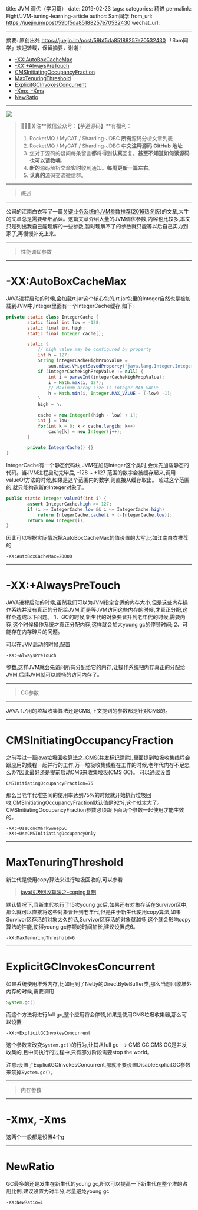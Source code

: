 title: JVM 调优（学习篇）
date: 2019-02-23
tags:
categories: 精进
permalink: Fight/JVM-tuning-learning-article
author: Sam同学
from_url: https://juejin.im/post/59bf5da85188257e70532430
wechat_url:

-------

摘要: 原创出处 https://juejin.im/post/59bf5da85188257e70532430 「Sam同学」欢迎转载，保留摘要，谢谢！

- [-XX:AutoBoxCacheMax](http://www.iocoder.cn/Fight/JVM-tuning-learning-article/)
- [-XX:+AlwaysPreTouch](http://www.iocoder.cn/Fight/JVM-tuning-learning-article/)
- [CMSInitiatingOccupancyFraction](http://www.iocoder.cn/Fight/JVM-tuning-learning-article/)
- [MaxTenuringThreshold](http://www.iocoder.cn/Fight/JVM-tuning-learning-article/)
- [ExplicitGCInvokesConcurrent](http://www.iocoder.cn/Fight/JVM-tuning-learning-article/)
- [-Xmx, -Xms](http://www.iocoder.cn/Fight/JVM-tuning-learning-article/)
- [NewRatio](http://www.iocoder.cn/Fight/JVM-tuning-learning-article/)

-------

![](http://www.iocoder.cn/images/common/wechat_mp_2017_07_31.jpg)

> 🙂🙂🙂关注**微信公众号：【芋道源码】**有福利：
> 1. RocketMQ / MyCAT / Sharding-JDBC **所有**源码分析文章列表
> 2. RocketMQ / MyCAT / Sharding-JDBC **中文注释源码 GitHub 地址**
> 3. 您对于源码的疑问每条留言**都**将得到**认真**回复。**甚至不知道如何读源码也可以请教噢**。
> 4. **新的**源码解析文章**实时**收到通知。**每周更新一篇左右**。
> 5. **认真的**源码交流微信群。

-------

> 概述

------

公司的江南白衣写了一篇[关键业务系统的JVM参数推荐(2016热冬版)](https://link.juejin.im?target=http%3A%2F%2Fcalvin1978.blogcn.com%2Farticles%2Fjvmoption-2.html)的文章,大牛的文章总是需要细细品读。这篇文章介绍大量的JVM调优参数,内容也比较多,本文只是列出我自己能理解的一些参数,暂时理解不了的参数就只能等以后自己实力到家了,再慢慢补充上来。

------

> 性能调优参数

------

# -XX:AutoBoxCacheMax

JAVA进程启动的时候,会加载rt.jar这个核心包的,rt.jar包里的Integer自然也是被加载到JVM中,Integer里面有一个IntegerCache缓存,如下:

```Java
private static class IntegerCache {
        static final int low = -128;
        static final int high;
        static final Integer cache[];

        static {
            // high value may be configured by property
            int h = 127;
            String integerCacheHighPropValue =
                sun.misc.VM.getSavedProperty("java.lang.Integer.IntegerCache.high");
            if (integerCacheHighPropValue != null) {
                int i = parseInt(integerCacheHighPropValue);
                i = Math.max(i, 127);
                // Maximum array size is Integer.MAX_VALUE
                h = Math.min(i, Integer.MAX_VALUE - (-low) -1);
            }
            high = h;

            cache = new Integer[(high - low) + 1];
            int j = low;
            for(int k = 0; k < cache.length; k++)
                cache[k] = new Integer(j++);
        }

        private IntegerCache() {}
}
```

IntegerCache有一个静态代码块,JVM在加载Integer这个类时,会优先加载静态的代码。当JVM进程启动完毕后, -128 ~ +127 范围的数字会被缓存起来,调用valueOf方法的时候,如果是这个范围内的数字,则直接从缓存取出。
超过这个范围的,就只能构造新的Integer对象了。

```Java
public static Integer valueOf(int i) {
        assert IntegerCache.high >= 127;
        if (i >= IntegerCache.low && i <= IntegerCache.high)
            return IntegerCache.cache[i + (-IntegerCache.low)];
        return new Integer(i);
}
```

因此可以根据实际情况把AutoBoxCacheMax的值设置的大写,比如江南白衣推荐的

```
-XX:AutoBoxCacheMax=20000
```

------

# -XX:+AlwaysPreTouch

JAVA进程启动的时候,虽然我们可以为JVM指定合适的内存大小,但是这些内存操作系统并没有真正的分配给JVM,而是等JVM访问这些内存的时候,才真正分配,这样会造成以下问题。
1、GC的时候,新生代的对象要晋升到老年代的时候,需要内存,这个时候操作系统才真正分配内存,这样就会加大young gc的停顿时间;
2、可能存在内存碎片的问题。

可以在JVM启动的时候,配置

```
-XX:+AlwaysPreTouch
```

参数,这样JVM就会先访问所有分配给它的内存,让操作系统把内存真正的分配给JVM.后续JVM就可以顺畅的访问内存了。

------

> GC参数

------

JAVA 1.7用的垃圾收集算法还是CMS,下文提到的参数都是针对CMS的。

------

# CMSInitiatingOccupancyFraction

之前写过一篇[java垃圾回收算法之-CMS(并发标记清除)](https://link.juejin.im?target=http%3A%2F%2Fblog.csdn.net%2Flinsongbin1%2Farticle%2Fdetails%2F51686158),里面提到垃圾收集线程会跟应用的线程一起并行的工作,万一垃圾收集线程在工作的时候,老年代内存不足怎么办?因此最好还是提前启动CMS来收集垃圾(CMS GC)。
可以通过设置

```
CMSInitiatingOccupancyFraction=75
```

那么当老年代堆空间的使用率达到75%的时候就开始执行垃圾回收,CMSInitiatingOccupancyFraction默认值是92%,这个就太大了。
CMSInitiatingOccupancyFraction参数必须跟下面两个参数一起使用才能生效的。

```
-XX:+UseConcMarkSweepGC
-XX:+UseCMSInitiatingOccupancyOnly
```

------

# MaxTenuringThreshold

新生代是使用copy算法来进行垃圾回收的,可以参看

> [java垃圾回收算法之-coping复制](https://link.juejin.im?target=http%3A%2F%2Fblog.csdn.net%2Flinsongbin1%2Farticle%2Fdetails%2F51668859%3FlocationNum%3D1%26fps%3D1)

默认情况下,当新生代执行了15次young gc后,如果还有对象存活在Survivor区中,那么就可以直接将这些对象晋升到老年代,但是由于新生代使用copy算法,如果Survivor区存活的对象太久的话,Survivor区存活的对象就越多,这个就会影响copy算法的性能,使得young gc停顿的时间加长,建议设置成6。

```
-XX:MaxTenuringThreshold=6
```

------

# ExplicitGCInvokesConcurrent

如果系统使用堆外内存,比如用到了Netty的DirectByteBuffer类,那么当想回收堆外内存的时候,需要调用

```Java
System.gc()
```

而这个方法将进行full gc,整个应用将会停顿,如果是使用CMS垃圾收集器,那么可以设置

```
-XX:+ExplicitGCInvokesConcurrent
```

这个参数来改变`System.gc()`的行为,让其从full gc --> CMS GC,CMS GC是并发收集的,且中间执行的过程中,只有部分阶段需要stop the world。

注意:设置了ExplicitGCInvokesConcurrent,那就不要设置DisableExplicitGC参数来禁掉`System.gc()`。

------

> 内存参数

------

# -Xmx, -Xms

这两个一般都是设置4个g

------

# NewRatio

GC最多的还是发生在新生代的young gc,所以可以提高一下新生代在整个堆的占用比例,建议设置为对半分,尽量避免young gc

```
-XX:NewRatio=1
```